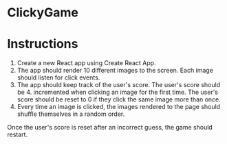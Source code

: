 # ClickyGame

 # Instructions

1. Create a new React app using Create React App.
2. The app should render 10 different images to the screen. Each image should listen for click events.
3. The app should keep track of the user's score. The user's score should be 4. incremented when clicking an image for the first time. The user's score should be reset to 0 if they click the same image more than once.
5. Every time an image is clicked, the images rendered to the page should shuffle themselves in a random order.

Once the user's score is reset after an incorrect guess, the game should restart.